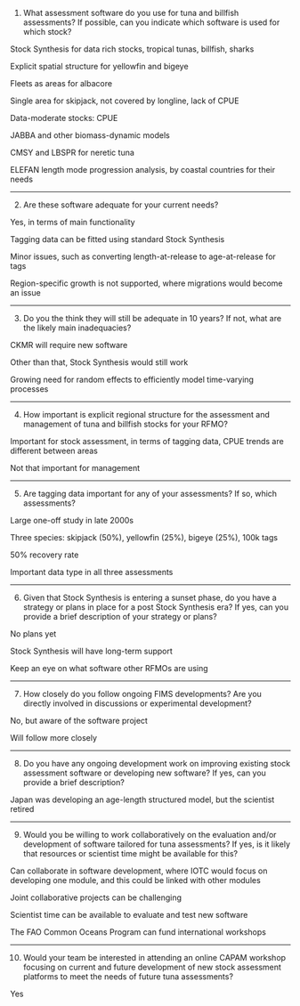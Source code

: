 1. What assessment software do you use for tuna and billfish assessments? If
   possible, can you indicate which software is used for which stock?

Stock Synthesis for data rich stocks, tropical tunas, billfish, sharks

Explicit spatial structure for yellowfin and bigeye

Fleets as areas for albacore

Single area for skipjack, not covered by longline, lack of CPUE

Data-moderate stocks: CPUE

JABBA and other biomass-dynamic models

CMSY and LBSPR for neretic tuna

ELEFAN length mode progression analysis, by coastal countries for their needs

--------------------------------------------------------------------------------

2. Are these software adequate for your current needs?

Yes, in terms of main functionality

Tagging data can be fitted using standard Stock Synthesis

Minor issues, such as converting length-at-release to age-at-release for tags

Region-specific growth is not supported, where migrations would become an issue

--------------------------------------------------------------------------------

3. Do you the think they will still be adequate in 10 years? If not, what are
   the likely main inadequacies?

CKMR will require new software

Other than that, Stock Synthesis would still work

Growing need for random effects to efficiently model time-varying processes

--------------------------------------------------------------------------------

4. How important is explicit regional structure for the assessment and
   management of tuna and billfish stocks for your RFMO?

Important for stock assessment, in terms of tagging data, CPUE trends are
different between areas

Not that important for management

--------------------------------------------------------------------------------

5. Are tagging data important for any of your assessments? If so, which
   assessments?

Large one-off study in late 2000s

Three species: skipjack (50%), yellowfin (25%), bigeye (25%), 100k tags

50% recovery rate

Important data type in all three assessments

--------------------------------------------------------------------------------

6. Given that Stock Synthesis is entering a sunset phase, do you have a strategy
   or plans in place for a post Stock Synthesis era? If yes, can you provide a
   brief description of your strategy or plans?

No plans yet

Stock Synthesis will have long-term support

Keep an eye on what software other RFMOs are using

--------------------------------------------------------------------------------

7. How closely do you follow ongoing FIMS developments? Are you directly
   involved in discussions or experimental development?

No, but aware of the software project

Will follow more closely

--------------------------------------------------------------------------------

8. Do you have any ongoing development work on improving existing stock
   assessment software or developing new software? If yes, can you provide a
   brief description?

Japan was developing an age-length structured model, but the scientist retired

--------------------------------------------------------------------------------

9. Would you be willing to work collaboratively on the evaluation and/or
   development of software tailored for tuna assessments? If yes, is it likely
   that resources or scientist time might be available for this?

Can collaborate in software development, where IOTC would focus on developing
one module, and this could be linked with other modules

Joint collaborative projects can be challenging

Scientist time can be available to evaluate and test new software

The FAO Common Oceans Program can fund international workshops

--------------------------------------------------------------------------------

10. Would your team be interested in attending an online CAPAM workshop focusing
    on current and future development of new stock assessment platforms to meet
    the needs of future tuna assessments?

Yes
